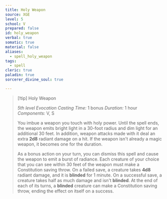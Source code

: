 ```yaml
---
title: Holy Weapon
source: XGE
level: 5
school: V
prepared: false
id: holy_weapon
verbal: true
somatic: true
material: false
aliases:
  - spell_holy_weapon
tags:
  - spell
cleric: true
paladin: true
sorcerer_divine_soul: true

---
```

>[!tip] Holy Weapon
>
> *5th level Evocation*
> *Casting Time:* 1 bonus
> *Duration:* 1 hour
> *Components:* V, S
>
>You imbue a weapon you touch with holy power. Until the spell ends, the weapon emits bright light in a 30-foot radius and dim light for an additional 30 feet. In addition, weapon attacks made with it deal an extra **2d8** radiant damage on a hit. If the weapon isn't already a magic weapon, it becomes one for the duration.
>
>As a bonus action on your turn, you can dismiss this spell and cause the weapon to emit a burst of radiance. Each creature of your choice that you can see within 30 feet of the weapon must make a Constitution saving throw. On a failed save, a creature takes **4d8** radiant damage, and it is **blinded** for 1 minute. On a successful save, a creature takes half as much damage and isn't **blinded**. At the end of each of its turns, a **blinded** creature can make a Constitution saving throw, ending the effect on itself on a success.
>

